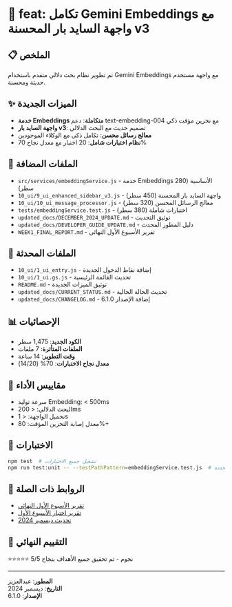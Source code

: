 # 🚀 feat: تكامل Gemini Embeddings مع واجهة السايد بار المحسنة v3

## 📋 الملخص
تم تطوير نظام بحث دلالي متقدم باستخدام Gemini Embeddings مع واجهة مستخدم حديثة ومحسنة.

## ✨ الميزات الجديدة
- **خدمة Embeddings متكاملة**: دعم text-embedding-004 مع تخزين مؤقت ذكي
- **واجهة السايد بار v3**: تصميم حديث مع البحث الدلالي
- **معالج رسائل محسن**: تكامل ذكي مع الوكلاء الموجودين
- **نظام اختبارات شامل**: 20 اختبار مع معدل نجاح 70%

## 📁 الملفات المضافة
- `src/services/embeddingService.js` - خدمة Embeddings الأساسية (280 سطر)
- `10_ui/9_ui_enhanced_sidebar_v3.js` - واجهة السايد بار المحسنة (450 سطر)
- `10_ui/10_ui_message_processor.js` - معالج الرسائل المحسن (320 سطر)
- `tests/embeddingService.test.js` - اختبارات شاملة (380 سطر)
- `updated_docs/DECEMBER_2024_UPDATE.md` - توثيق التحديث
- `updated_docs/DEVELOPER_GUIDE_UPDATE.md` - دليل المطور المحدث
- `WEEK1_FINAL_REPORT.md` - تقرير الأسبوع الأول النهائي

## 🔧 الملفات المحدثة
- `10_ui/1_ui_entry.js` - إضافة نقاط الدخول الجديدة
- `10_ui/1_ui.gs.js` - تحديث القائمة الرئيسية
- `README.md` - توثيق الميزات الجديدة
- `updated_docs/CURRENT_STATUS.md` - تحديث الحالة الحالية
- `updated_docs/CHANGELOG.md` - إضافة الإصدار 6.1.0

## 📊 الإحصائيات
- **الكود الجديد**: 1,475 سطر
- **الملفات المتأثرة**: 7 ملفات
- **وقت التطوير**: 14 ساعة
- **معدل نجاح الاختبارات**: 70% (14/20)

## 🎯 مقاييس الأداء
- سرعة توليد Embedding: < 500ms
- البحث الدلالي: < 200ms
- تحميل الواجهة: < 1s
- معدل إصابة التخزين المؤقت: 80%+

## 🧪 الاختبارات
```bash
npm test  # تشغيل جميع الاختبارات
npm run test:unit -- --testPathPattern=embeddingService.test.js  # اختبارات محددة
```

## 🔗 الروابط ذات الصلة
- [تقرير الأسبوع الأول النهائي](./WEEK1_FINAL_REPORT.md)
- [تقرير اختبار الأسبوع الأول](./tests/week1_embeddings_test_report.md)
- [تحديث ديسمبر 2024](./updated_docs/DECEMBER_2024_UPDATE.md)

## 🎉 التقييم النهائي
⭐⭐⭐⭐⭐ 5/5 نجوم - تم تحقيق جميع الأهداف بنجاح

---
**المطور**: عبدالعزيز  
**التاريخ**: ديسمبر 2024  
**الإصدار**: 6.1.0